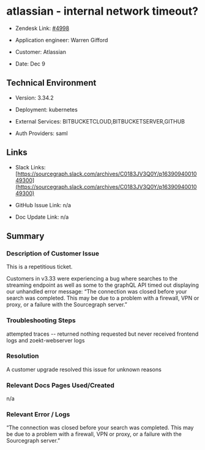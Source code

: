 

# atlassian - internal network timeout? <!-- Ticket Title  Hint: include keywords to make it searchable -->



- Zendesk Link: [#4998](https://sourcegraph.zendesk.com/agent/tickets/4998)

- Application engineer: Warren Gifford

- Customer: Atlassian <!-- Redact if this contains personally identifying information -->

- Date: Dec 9


<!-- Data populated from integration, speak to Ben Gordon or Michael Bali if not working -->

<!-- During Internal team trial, fill missing data manually (we are waiting for all data to sync) -->



## Technical Environment

- Version: 3.34.2​

- Deployment: kubernetes

- External Services: BITBUCKETCLOUD,BITBUCKETSERVER,GITHUB

- Auth Providers: saml





## Links
<!-- Data for application engineer manual entry -->
- Slack Links: [https://sourcegraph.slack.com/archives/C0183JV3Q0Y/p1639094001049300](https://sourcegraph.slack.com/archives/C0183JV3Q0Y/p1639094001049300)

- GitHub Issue Link: n/a

- Doc Update Link: n/a



## Summary

### Description of Customer Issue

This is a repetitious ticket.

Customers in v3.33 were experiencing a bug where searches to the streaming endpoint as well as some to the graphQL API timed out displaying our unhandled error message:
“The connection was closed before your search was completed. This may be due to a problem with a firewall, VPN or proxy, or a failure with the Sourcegraph server.” 



### Troubleshooting Steps
attempted traces -- returned nothing
requested but never received frontend logs and zoekt-webserver logs



### Resolution
A customer upgrade resolved this issue for unknown reasons



### Relevant Docs Pages Used/Created
n/a



### Relevant Error / Logs

“The connection was closed before your search was completed. This may be due to a problem with a firewall, VPN or proxy, or a failure with the Sourcegraph server.”




<!-- Once complete, upload a copy to https://github.com/sourcegraph/support-tools-internal/tree/main/resolved-tickets as a .md file -->
<!-- Name the file 4998.md -->
